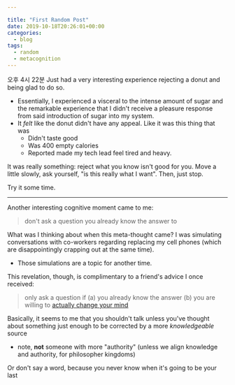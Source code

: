 ```yaml
---

title: "First Random Post"
date: 2019-10-18T20:26:01+00:00
categories:
  - blog
tags:
  - random
  - metacognition
---
```


오후 4시 22분
Just had a very interesting experience rejecting a donut and being glad to do so.
* Essentially, I experienced a visceral to the intense amount of sugar and the remarkable experience that I didn't receive
  a pleasure response from said introduction of sugar into my system.
* It _felt_ like the donut didn't have any appeal. Like it was this thing that was
  * Didn't taste good
  * Was 400 empty calories
  * Reported made my tech lead feel tired and heavy.

It was really something: reject what you know isn't good for you. Move a little slowly, ask yourself,
  "is this really what I want". Then, just stop.

Try it some time.

---

Another interesting cognitive moment came to me:
> don't ask a question you already know the answer to

What was I thinking about when this meta-thought came? I was simulating conversations with co-workers regarding replacing my
  cell phones (which are disappointingly crapping out at the same time).
* Those simulations are a topic for another time.


This revelation, though, is complimentary to a friend's advice I once received:

> only ask a question if (a) you already know the answer (b) you are willing to [actually change your mind][LW change your mind]

Basically, it seems to me that you shouldn't talk unless you've thought about something just enough to be
  corrected by a more _knowledgeable_ source
* note, __not__ someone with more "authority" (unless we align knowledge and authority, for philosopher kingdoms)

Or don't say a word, because you never know when it's going to be your last

[LW change your mind]: https://www.readthesequences.com/Book-II-How-To-Actually-Change-Your-Mind
